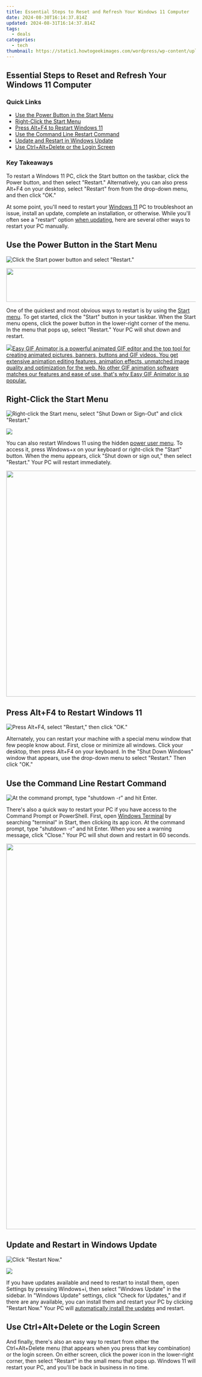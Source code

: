 ```yaml
---
title: Essential Steps to Reset and Refresh Your Windows 11 Computer
date: 2024-08-30T16:14:37.814Z
updated: 2024-08-31T16:14:37.814Z
tags:
  - deals
categories:
  - tech
thumbnail: https://static1.howtogeekimages.com/wordpress/wp-content/uploads/2023/11/52881619564_54f2fb3ec2_o-5.jpg
---
```


## Essential Steps to Reset and Refresh Your Windows 11 Computer

### Quick Links

* [Use the Power Button in the Start Menu](https://video-capture.techidaily.com/new-2024-approved-top-mac-visual-seize-methods-reviewed-limit-156-chars/)
* [Right-Click the Start Menu](https://instagram-clips.techidaily.com/updated-in-2024-from-social-media-savant-to-money-maker-on-instagram/)
* [Press Alt+F4 to Restart Windows 11](https://techidaily.com/how-to-recover-apple-iphone-12-pro-max-data-from-ios-itunes-backup-drfone-by-drfone-ios-data-recovery-ios-data-recovery/)
* [Use the Command Line Restart Command](https://youtube-blog.techidaily.com/n-2024-navigate-through-green-screen-muddle-on-mac-for-smooth-youtubing/)
* [Update and Restart in Windows Update](https://android-frp.techidaily.com/how-can-we-bypass-oppo-a78-frp-by-drfone-android/)
* [Use Ctrl+Alt+Delete or the Login Screen](https://facebook-video-recording.techidaily.com/updated-unlock-old-facebook-memories-with-a-click/)

### Key Takeaways

 To restart a Windows 11 PC, click the Start button on the taskbar, click the Power button, and then select "Restart." Alternatively, you can also press Alt+F4 on your desktop, select "Restart" from from the drop-down menu, and then click "OK."

 At some point, you'll need to restart your [Windows 11](https://android-pokemon-go.techidaily.com/how-to-use-pokemon-emerald-master-ball-cheat-on-tecno-spark-10-4g-drfone-by-drfone-virtual-android/) PC to troubleshoot an issue, install an update, complete an installation, or otherwise. While you'll often see a "restart" option [when updating](https://howto.techidaily.com/fix-unfortunately-settings-has-stopped-on-realme-v30-quickly-drfone-by-drfone-fix-android-problems-fix-android-problems/), here are several other ways to restart your PC manually.

##  Use the Power Button in the Start Menu

![Click the Start power button and select "Restart."](https://static1.howtogeekimages.com/wordpress/wp-content/uploads/2021/09/win11_start_menu_restart.jpg) 

<!-- affiliate ads begin -->
<a href="https://vapordna.pxf.io/c/5597632/1494880/17238" target="_top" id="1494880"><img src="//a.impactradius-go.com/display-ad/17238-1494880" border="0" alt="" width="728" height="90"/></a><img height="0" width="0" src="https://imp.pxf.io/i/5597632/1494880/17238" style="position:absolute;visibility:hidden;" border="0" />
<!-- affiliate ads end -->
 One of the quickest and most obvious ways to restart is by using the [Start menu](https://snapchat-videos.techidaily.com/new-in-2024-the-clues-to-detecting-an-snapchat-block/). To get started, click the "Start" button in your taskbar. When the Start menu opens, click the power button in the lower-right corner of the menu. In the menu that pops up, select "Restart." Your PC will shut down and restart.

<!-- affiliate ads begin -->
<a href="https://secure.2checkout.com/order/checkout.php?PRODS=174416&QTY=1&AFFILIATE=108875&CART=1"><img src="https://www.easygifanimator.net/images/gif-animator.png" border="0">Easy GIF Animator is a powerful animated GIF editor and the top tool for creating animated pictures, banners, buttons and GIF videos. You get extensive animation editing features, animation effects, unmatched image quality and optimization for the web. No other GIF animation software matches our features and ease of use, that's why Easy GIF Animator is so popular.</a>
<!-- affiliate ads end -->
##  Right-Click the Start Menu

![Right-click the Start menu, select "Shut Down or Sign-Out" and click "Restart."](https://static1.howtogeekimages.com/wordpress/wp-content/uploads/2021/09/right_click_restart.jpg) 

<!-- affiliate ads begin -->
<a href="https://secure.2checkout.com/order/checkout.php?PRODS=4615471&QTY=1&AFFILIATE=108875&CART=1"><img src="https://images.wondershare.com/affiliate-image/affiliate_banners_en/max_782x90.png" border="0"></a>
<!-- affiliate ads end -->
 You can also restart Windows 11 using the hidden [power user menu](https://instagram-video-recordings.techidaily.com/new-in-2024-mastering-instagram-media-the-finest-downloading-options/). To access it, press Windows+x on your keyboard or right-click the "Start" button. When the menu appears, click "Shut down or sign out," then select "Restart." Your PC will restart immediately.

<!-- affiliate ads begin -->
<a href="https://appsumo.8odi.net/c/5597632/2068407/7443" target="_top" id="2068407"><img src="//a.impactradius-go.com/display-ad/7443-2068407" border="0" alt="" width="1200" height="600"/></a><img height="0" width="0" src="https://appsumo.8odi.net/i/5597632/2068407/7443" style="position:absolute;visibility:hidden;" border="0" />
<!-- affiliate ads end -->
##  Press Alt+F4 to Restart Windows 11

![Press Alt+F4, select "Restart," then click "OK."](https://static1.howtogeekimages.com/wordpress/wp-content/uploads/2021/09/alt_f4_restart.jpg) 

 Alternately, you can restart your machine with a special menu window that few people know about. First, close or minimize all windows. Click your desktop, then press Alt+F4 on your keyboard. In the "Shut Down Windows" window that appears, use the drop-down menu to select "Restart." Then click "OK."

##  Use the Command Line Restart Command

![At the command prompt, type "shutdown -r" and hit Enter.](https://static1.howtogeekimages.com/wordpress/wp-content/uploads/2021/09/shutdown_command.jpg) 

 There's also a quick way to restart your PC if you have access to the Command Prompt or PowerShell. First, open [Windows Terminal](https://on-screen-recording.techidaily.com/new-2024-approved-acclaimed-software-rankings-top-10-phonepc-video-calls/) by searching "terminal" in Start, then clicking its app icon. At the command prompt, type "shutdown -r" and hit Enter. When you see a warning message, click "Close." Your PC will shut down and restart in 60 seconds.

<!-- affiliate ads begin -->
<a href="https://ephamedtechinc.pxf.io/c/5597632/2095385/26400" target="_top" id="2095385"><img src="//a.impactradius-go.com/display-ad/26400-2095385" border="0" alt="" width="1024" height="1024"/></a><img height="0" width="0" src="https://imp.pxf.io/i/5597632/2095385/26400" style="position:absolute;visibility:hidden;" border="0" />
<!-- affiliate ads end -->
##  Update and Restart in Windows Update

![Click "Restart Now."](https://static1.howtogeekimages.com/wordpress/wp-content/uploads/2021/08/win11_click_restart_now.jpg) 

<!-- affiliate ads begin -->
<a href="https://shop.mondly.com/affiliate.php?ACCOUNT=ATISTUDI&AFFILIATE=108875&PATH=https%3A%2F%2Fwww.mondly.com%3FAFFILIATE%3D108875%26RESOURCE%3D%2BGeneral%2B970x90%2B"><img src="https://secure.avangate.com/images/merchant/69c418c33ec2e1a4267fa9bb77fa1428/general-970x90.gif" border="0"></a>
<!-- affiliate ads end -->
 If you have updates available and need to restart to install them, open Settings by pressing Windows+i, then select "Windows Update" in the sidebar. In "Windows Update" settings, click "Check for Updates," and if there are any available, you can install them and restart your PC by clicking "Restart Now." Your PC will [automatically install the updates](https://howto.techidaily.com/fix-unfortunately-settings-has-stopped-on-realme-v30-quickly-drfone-by-drfone-fix-android-problems-fix-android-problems/) and restart.

##  Use Ctrl+Alt+Delete or the Login Screen

 And finally, there's also an easy way to restart from either the Ctrl+Alt+Delete menu (that appears when you press that key combination) or the login screen. On either screen, click the power icon in the lower-right corner, then select "Restart" in the small menu that pops up. Windows 11 will restart your PC, and you'll be back in business in no time.

<ins class="adsbygoogle"
     style="display:block"
     data-ad-format="autorelaxed"
     data-ad-client="ca-pub-7571918770474297"
     data-ad-slot="1223367746"></ins>



<ins class="adsbygoogle"
     style="display:block"
     data-ad-client="ca-pub-7571918770474297"
     data-ad-slot="8358498916"
     data-ad-format="auto"
     data-full-width-responsive="true"></ins>


